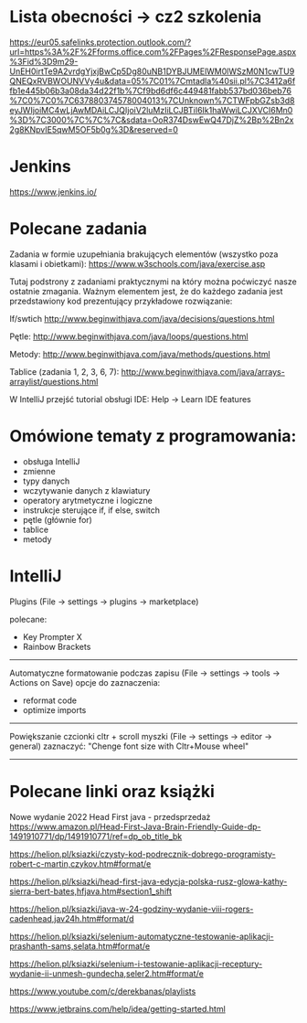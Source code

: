 # Lista obecności -> cz2 szkolenia

https://eur05.safelinks.protection.outlook.com/?url=https%3A%2F%2Fforms.office.com%2FPages%2FResponsePage.aspx%3Fid%3D9m29-UnEH0irtTe9A2vrdgYjxjBwCp5Dg80uNB1DYBJUMElWM0lWSzM0N1cwTU9QNEQxRVBWOUNVVy4u&data=05%7C01%7Cmtadla%40sii.pl%7C3412a6ffb1e445b06b3a08da34d22f1b%7Cf9bd6df6c449481fabb537bd036beb76%7C0%7C0%7C637880374578004013%7CUnknown%7CTWFpbGZsb3d8eyJWIjoiMC4wLjAwMDAiLCJQIjoiV2luMzIiLCJBTiI6Ik1haWwiLCJXVCI6Mn0%3D%7C3000%7C%7C%7C&sdata=OoR374DswEwQ47DjZ%2Bp%2Bn2x2g8KNpvIE5qwM5OF5b0g%3D&reserved=0

# Jenkins
https://www.jenkins.io/

# Polecane zadania
Zadania w formie uzupełniania brakujących elementów (wszystko poza klasami i obietkami):
https://www.w3schools.com/java/exercise.asp

Tutaj podstrony z zadaniami praktycznymi na który można poćwiczyć nasze ostatnie zmagania. Ważnym elementem jest, że do każdego zadania jest przedstawiony kod prezentujący przykładowe rozwiązanie:

If/swtich
http://www.beginwithjava.com/java/decisions/questions.html

Pętle:
http://www.beginwithjava.com/java/loops/questions.html

Metody:
http://www.beginwithjava.com/java/methods/questions.html

Tablice (zadania 1, 2, 3, 6, 7):
http://www.beginwithjava.com/java/arrays-arraylist/questions.html


W IntelliJ przejść tutorial obsługi IDE:
Help -> Learn IDE features

# Omówione tematy z programowania:
- obsługa IntelliJ
- zmienne
- typy danych
- wczytywanie danych z klawiatury
- operatory arytmetyczne i logiczne
- instrukcje sterujące if, if else, switch
- pętle (głównie for)
- tablice
- metody

# IntelliJ

Plugins (File -> settings -> plugins -> marketplace)

polecane:
- Key Prompter X
- Rainbow Brackets


---

Automatyczne formatowanie podczas zapisu
(File -> settings -> tools -> Actions on Save)
opcje do zaznaczenia:
- reformat code
- optimize imports


---
Powiększanie czcionki cltr + scroll myszki
(File -> settings -> editor -> general)
zaznaczyć: "Chenge font size with Cltr+Mouse wheel"

---

# Polecane linki oraz książki

Nowe wydanie 2022 Head First java - przedsprzedaż 
https://www.amazon.pl/Head-First-Java-Brain-Friendly-Guide-dp-1491910771/dp/1491910771/ref=dp_ob_title_bk


https://helion.pl/ksiazki/czysty-kod-podrecznik-dobrego-programisty-robert-c-martin,czykov.htm#format/e

https://helion.pl/ksiazki/head-first-java-edycja-polska-rusz-glowa-kathy-sierra-bert-bates,hfjava.htm#section1_shift

https://helion.pl/ksiazki/java-w-24-godziny-wydanie-viii-rogers-cadenhead,jav24h.htm#format/d

https://helion.pl/ksiazki/selenium-automatyczne-testowanie-aplikacji-prashanth-sams,selata.htm#format/e

https://helion.pl/ksiazki/selenium-i-testowanie-aplikacji-receptury-wydanie-ii-unmesh-gundecha,seler2.htm#format/e

https://www.youtube.com/c/derekbanas/playlists

https://www.jetbrains.com/help/idea/getting-started.html

